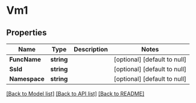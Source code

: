 # Vm1

## Properties
Name | Type | Description | Notes
------------ | ------------- | ------------- | -------------
**FuncName** | **string** |  | [optional] [default to null]
**SsId** | **string** |  | [optional] [default to null]
**Namespace** | **string** |  | [optional] [default to null]

[[Back to Model list]](../README.md#documentation-for-models) [[Back to API list]](../README.md#documentation-for-api-endpoints) [[Back to README]](../README.md)



